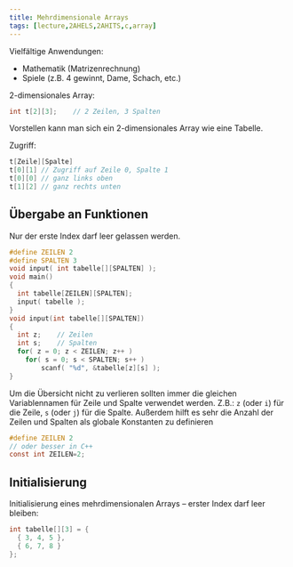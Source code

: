 ```yaml
---
title: Mehrdimensionale Arrays
tags: [lecture,2AHELS,2AHITS,c,array]
---
```


Vielfältige Anwendungen:

- Mathematik (Matrizenrechnung)
- Spiele (z.B. 4 gewinnt, Dame, Schach, etc.)

2-dimensionales Array:

```c
int t[2][3];	// 2 Zeilen, 3 Spalten
```

Vorstellen kann man sich ein 2-dimensionales Array wie eine Tabelle.

Zugriff:

```c
t[Zeile][Spalte]
t[0][1] // Zugriff auf Zeile 0, Spalte 1
t[0][0] // ganz links oben
t[1][2] // ganz rechts unten
```




## Übergabe an Funktionen

Nur der erste Index darf leer gelassen werden.

```c
#define ZEILEN 2
#define SPALTEN 3
void input( int tabelle[][SPALTEN] );
void main()
{
  int tabelle[ZEILEN][SPALTEN];
  input( tabelle ); 
}
void input(int tabelle[][SPALTEN]) 
{
  int z;	// Zeilen
  int s;	// Spalten
  for( z = 0; z < ZEILEN; z++ ) 
    for( s = 0; s < SPALTEN; s++ ) 
        scanf( "%d", &tabelle[z][s] );
}
```



Um die Übersicht nicht zu verlieren sollten immer die gleichen Variablennamen für Zeile und Spalte verwendet werden. Z.B.:  `z` (oder `i`) für die Zeile, `s` (oder `j`) für die Spalte.
Außerdem hilft es sehr die Anzahl der Zeilen und Spalten als globale Konstanten zu definieren

```c
#define ZEILEN 2 
// oder besser in C++
const int ZEILEN=2;
```



## Initialisierung

Initialisierung eines mehrdimensionalen Arrays – erster Index darf leer bleiben:

```c
int tabelle[][3] = {
  { 3, 4, 5 }, 
  { 6, 7, 8 }
};
```

